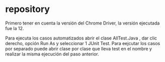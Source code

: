 # repository
Primero tener en cuenta la versión  del Chrome Driver, la versión ejecutada fue la 12.

Para ejecuta los casos automatizados abrir el clase  AllTest.Java , dar clic derecho, opción Run As y seleccionar  1 JUnit Test.
Para eejcutar los casos por separado puede abrir clase por clase que  lleva test en el nombre y realizar la misma ejecución del paso anterior.
